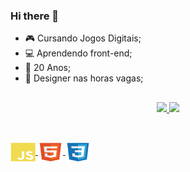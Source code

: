 ### Hi there 👋
- 🎮  Cursando Jogos Digitais;
- 💻  Aprendendo front-end;
- 🎂  20 Anos;
- 🎨  Designer nas horas vagas;

##
<div align="center">
  <a href="https://github.com/murilononato">
  <img height="180em" src="https://github-readme-stats.vercel.app/api?username=murilononato&show_icons=true&theme=dracula&include_all_commits=true&count_private=true"/>
  <img height="180em" src="https://github-readme-stats.vercel.app/api/top-langs/?username=murilononato&layout=compact&langs_count=7&theme=dracula"/>
</div>

##

<div style="display: inline_block"><br>
  <img align="center" alt="Rafa-Js" height="30" width="40" src="https://raw.githubusercontent.com/devicons/devicon/master/icons/javascript/javascript-plain.svg">
  <img align="center" alt="Rafa-HTML" height="30" width="40" src="https://raw.githubusercontent.com/devicons/devicon/master/icons/html5/html5-original.svg">
  <img align="center" alt="Rafa-CSS" height="30" width="40" src="https://raw.githubusercontent.com/devicons/devicon/master/icons/css3/css3-original.svg">
  </div>
